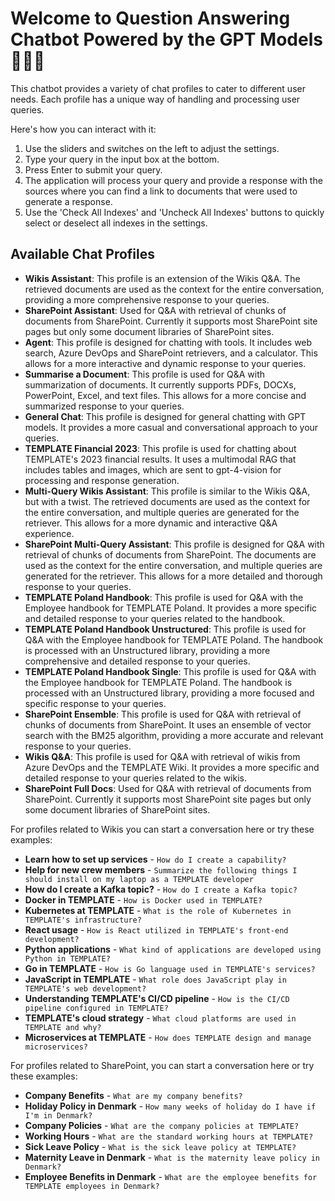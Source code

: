 # Welcome to Question Answering Chatbot Powered by the GPT Models 🚀🤖🦜

This chatbot provides a variety of chat profiles to cater to different user needs. Each profile has a unique way of handling and processing user queries.

Here's how you can interact with it:

1. Use the sliders and switches on the left to adjust the settings.
2. Type your query in the input box at the bottom.
3. Press Enter to submit your query.
4. The application will process your query and provide a response with the sources where you can find a link to documents that were used to generate a response.
5. Use the 'Check All Indexes' and 'Uncheck All Indexes' buttons to quickly select or deselect all indexes in the settings.

## Available Chat Profiles

- **Wikis Assistant**: This profile is an extension of the Wikis Q&A. The retrieved documents are used as the context for the entire conversation, providing a more comprehensive response to your queries.
- **SharePoint Assistant**: Used for Q&A with retrieval of chunks of documents from SharePoint. Currently it supports most SharePoint site pages but only some document libraries of SharePoint sites.
- **Agent**: This profile is designed for chatting with tools. It includes web search, Azure DevOps and SharePoint retrievers, and a calculator. This allows for a more interactive and dynamic response to your queries.
- **Summarise a Document**: This profile is used for Q&A with summarization of documents. It currently supports PDFs, DOCXs, PowerPoint, Excel, and text files. This allows for a more concise and summarized response to your queries.
- **General Chat**: This profile is designed for general chatting with GPT models. It provides a more casual and conversational approach to your queries.
- **TEMPLATE Financial 2023**: This profile is used for chatting about TEMPLATE's 2023 financial results. It uses a multimodal RAG that includes tables and images, which are sent to gpt-4-vision for processing and response generation.
- **Multi-Query Wikis Assistant**: This profile is similar to the Wikis Q&A, but with a twist. The retrieved documents are used as the context for the entire conversation, and multiple queries are generated for the retriever. This allows for a more dynamic and interactive Q&A experience.
- **SharePoint Multi-Query Assistant**: This profile is designed for Q&A with retrieval of chunks of documents from SharePoint. The documents are used as the context for the entire conversation, and multiple queries are generated for the retriever. This allows for a more detailed and thorough response to your queries.
- **TEMPLATE Poland Handbook**: This profile is used for Q&A with the Employee handbook for TEMPLATE Poland. It provides a more specific and detailed response to your queries related to the handbook.
- **TEMPLATE Poland Handbook Unstructured**: This profile is used for Q&A with the Employee handbook for TEMPLATE Poland. The handbook is processed with an Unstructured library, providing a more comprehensive and detailed response to your queries.
- **TEMPLATE Poland Handbook Single**: This profile is used for Q&A with the Employee handbook for TEMPLATE Poland. The handbook is processed with an Unstructured library, providing a more focused and specific response to your queries.
- **SharePoint Ensemble**: This profile is used for Q&A with retrieval of chunks of documents from SharePoint. It uses an ensemble of vector search with the BM25 algorithm, providing a more accurate and relevant response to your queries.
- **Wikis Q&A**: This profile is used for Q&A with retrieval of wikis from Azure DevOps and the TEMPLATE Wiki. It provides a more specific and detailed response to your queries related to the wikis.
- **SharePoint Full Docs**: Used for Q&A with retrieval of documents from SharePoint. Currently it supports most SharePoint site pages but only some document libraries of SharePoint sites.

For profiles related to Wikis you can start a conversation here or try these examples:

- **Learn how to set up services** - `How do I create a capability?`
- **Help for new crew members** - `Summarize the following things I should install on my laptop as a TEMPLATE developer`
- **How do I create a Kafka topic?** - `How do I create a Kafka topic?`
- **Docker in TEMPLATE** - `How is Docker used in TEMPLATE?`
- **Kubernetes at TEMPLATE** - `What is the role of Kubernetes in TEMPLATE's infrastructure?`
- **React usage** - `How is React utilized in TEMPLATE's front-end development?`
- **Python applications** - `What kind of applications are developed using Python in TEMPLATE?`
- **Go in TEMPLATE** - `How is Go language used in TEMPLATE's services?`
- **JavaScript in TEMPLATE** - `What role does JavaScript play in TEMPLATE's web development?`
- **Understanding TEMPLATE's CI/CD pipeline** - `How is the CI/CD pipeline configured in TEMPLATE?`
- **TEMPLATE's cloud strategy** - `What cloud platforms are used in TEMPLATE and why?`
- **Microservices at TEMPLATE** - `How does TEMPLATE design and manage microservices?`

For profiles related to SharePoint, you can start a conversation here or try these examples:

- **Company Benefits** - `What are my company benefits?`
- **Holiday Policy in Denmark** - `How many weeks of holiday do I have if I'm in Denmark?`
- **Company Policies** - `What are the company policies at TEMPLATE?`
- **Working Hours** - `What are the standard working hours at TEMPLATE?`
- **Sick Leave Policy** - `What is the sick leave policy at TEMPLATE?`
- **Maternity Leave in Denmark** - `What is the maternity leave policy in Denmark?`
- **Employee Benefits in Denmark** - `What are the employee benefits for TEMPLATE employees in Denmark?`